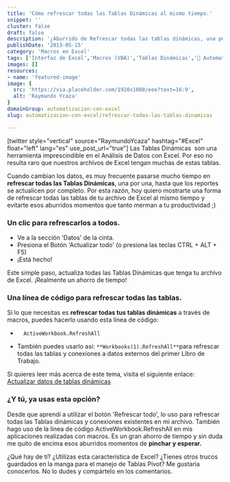 ```yaml
---
title: 'Cómo refrescar todas las Tablas Dinámicas al mismo tiempo.'
snippet: ''
cluster: false
draft: false 
description: '¿Aburrido de Refrescar todas las tablas dinámicas, una por una? No te pierdas este consejo en el que te muestro cómo hacerlo con un sólo clic.'
publishDate: '2013-05-15'
category: 'Macros en Excel'
tags: ['Interfaz de Excel','Macros (VBA)','Tablas Dinámicas','🤖 Automatización con Excel']
images: []
resources: 
- name: 'featured-image'
image: {
  src: 'https://via.placeholder.com/1920x1080/eee?text=16:9',
  alt: 'Raymundo Ycaza'
}
domainGroup: automatizacion-con-excel
slug: automatizacion-con-excel/refrescar-todas-las-tablas-dinamicas

---
```


\[twitter style="vertical" source="RaymundoYcaza" hashtag="#Excel" float="left" lang="es" use\_post\_url="true"\] Las Tablas Dinámicas  son una herramienta imprescindible en el Análisis de Datos con Excel. Por eso no resulta raro que nuestros archivos de Excel tengan muchas de estas tablas.

Cuando cambian los datos, es muy frecuente pasarse mucho tiempo en **refrescar todas las Tablas Dinámicas**, una por una, hasta que los reportes se actualicen por completo. Por esta razón, hoy quiero mostrarte una forma de refrescar todas las tablas de tu archivo de Excel al mismo tiempo y evitarte esos aburridos momentos que tanto merman a tu productividad ;)

### Un clic para refrescarlos a todos.

- Ve a la sección 'Datos' de la cinta.
- Presiona el Botón 'Actualizar todo' (o presiona las teclas CTRL + ALT + F5)
- ¡Está hecho!

Este simple paso, actualiza todas las Tablas Dinámicas que tenga tu archivo de Excel. ¡Realmente un ahorro de tiempo!

### Una línea de código para refrescar todas las tablas.

Si lo que necesitas es **refrescar todas tus tablas dinámicas** a través de macros, puedes hacerlo usando esta línea de código:

- ```
    ActiveWorkbook.RefreshAll
    ```
    
- También puedes usarlo así: `**Workbooks(1).RefreshAll**`para refrescar todas las tablas y conexiones a datos externos del primer Libro de Trabajo.

Si quieres leer más acerca de este tema, visita el siguiente enlace: [Actualizar datos de tablas dinámicas](http://office.microsoft.com/es-es/excel-help/actualizar-los-datos-de-tabla-dinamica-HA101906071.aspx "Actualizar datos de tablas dinámicas")

### ¿Y tú, ya usas esta opción?

Desde que aprendí a utilizar el botón 'Refrescar todo', lo uso para refrescar todas las Tablas dinámicas y conexiones existentes en mi archivo. También hago uso de la línea de código ActiveWorkbook.RefreshAll en mis aplicaciones realizadas con macros. Es un gran ahorro de tiempo y sin duda me quito de encima esos aburridos momentos de **pinchar y esperar.**

¿Qué hay de ti? ¿Utilizas esta característica de Excel? ¿Tienes otros trucos guardados en la manga para el manejo de Tablas Pivot? Me gustaria conocerlos. No lo dudes y compártelo en los comentarios.
